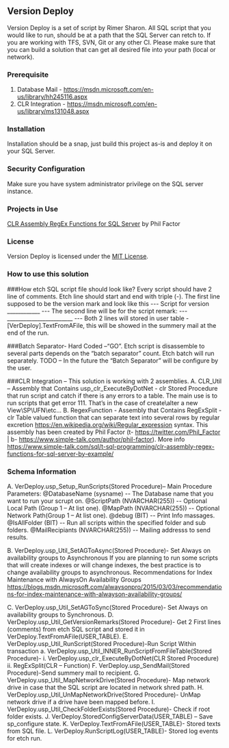 ## Version Deploy
Version Deploy is a set of script by Rimer Sharon.
All SQL script that you would like to run, should be at a path that the SQL Server can retch to.
If you are working with TFS, SVN, Git or any other CI.
Please make sure that you can build a solution that can get all desired file into your path (local or network).

### Prerequisite
1.	Database Mail - https://msdn.microsoft.com/en-us/library/hh245116.aspx 
2.	CLR Integration - https://msdn.microsoft.com/en-us/library/ms131048.aspx 

### Installation
Installation should be a snap, just build this project as-is and deploy it on your SQL Server.

### Security Configuration
Make sure you have system administrator privilege on the SQL server instance.

### Projects in Use
[CLR Assembly RegEx Functions for SQL Server](https://www.simple-talk.com/sql/t-sql-programming/clr-assembly-regex-functions-for-sql-server-by-example) by Phil Factor

### License
Version Deploy is licensed under the [MIT License](http://opensource.org/licenses/MIT).

### How to use this solution
###How etch SQL script file should look like?
Every script should have 2 line of comments. Etch line should start and end with triple (-).
The first line supposed to be the version mark and look like this
 --- Script for version ____________ ---
The second line will be for the script remark: 
--- ________________________ ---
Both 2 lines will stored in user table - [VerDeploy].TextFromAFile, this will be showed in the summery mail at the end of the run.

###Batch Separator-
Hard Coded –“GO”.
Etch script is disassemble to several parts depends on the “batch separator” count.
Etch batch will run separately. 
TODO – In the future the “Batch Separator” will be configure by the user.

###CLR Integration – 
This solution is working with 2 assemblies.
A.	CLR_Util – Assembly that Contains usp_clr_ExecuteByDotNet - clr Stored Procedure that run script and catch if there is any errors to a table. The main use is to run scripts that get error 111. That’s in the case of create\alter a new View\SP\UFN\etc...
B.	RegexFunction - Assembly that Contains RegExSplit - clr Table valued function that can separate text into several rows by regular excretion https://en.wikipedia.org/wiki/Regular_expression syntax.
This assembly has been created by Phil Factor (t- https://twitter.com/Phil_Factor | b- https://www.simple-talk.com/author/phil-factor). 
More info https://www.simple-talk.com/sql/t-sql-programming/clr-assembly-regex-functions-for-sql-server-by-example/

### Schema Information

A.	VerDeploy.usp_Setup_RunScripts(Stored Procedure)– Main Procedure
	Parameters:
	@DatabaseName (sysname)	    -- The Database name that you want to run your scrupt on.
	@ScriptPath (NVARCHAR(255))	    -- Optional Local Path (Group 1 – At list one).
	@MapPath (NVARCHAR(255)) 	    -- Optional Network Path(Group 1 – At list one).
	@debug (BIT)			    -- Print Info massages.
	@IsAllFolder (BIT) 	-- Run all scripts within the specified folder and sub   folders.
	@MailRecipiants (NVARCHAR(255)) -- Mailing addresss to send results.


B.	VerDeploy.usp_Util_SetAGToAsync(Stored Procedure)- Set Always on availability groups to Asynchronous
	If you are planning to run some scripts that will create indexes or will change indexes, the best practice is to change availability groups to asynchronous.
	Recommendations for Index Maintenance with AlwaysOn Availability Groups
	https://blogs.msdn.microsoft.com/alwaysonpro/2015/03/03/recommendations-for-index-maintenance-with-alwayson-availability-groups/

C.	VerDeploy.usp_Util_SetAGToSync(Stored Procedure)- Set Always on availability groups to Synchronous.
D.	VerDeploy.usp_Util_GetVersionRemarks(Stored Procedure)- Get 2 First lines (comments) from etch SQL script and stored it in VerDeploy.TextFromAFile(USER_TABLE).
E.	VerDeploy.usp_Util_RunScript(Stored Procedure)-Run Script Within transaction
	a.	VerDeploy.usp_Util_INNER_RunScriptFromFileTable(Stored Procedure)- 
		i.	VerDeploy.usp_clr_ExecuteByDotNet(CLR Stored Procedure)
		ii.	RegExSplit(CLR – Function)
F.	VerDeploy.usp_SendMail(Stored Procedure)-Send summery mail to recipient.
G.	VerDeploy.usp_Util_MapNetworkDrive(Stored Procedure)- Map network drive in case that the SQL script are located in network shred path.
H.	VerDeploy.usp_Util_UnMapNetworkDrive(Stored Procedure)- UnMap network drive if a drive have been mapped before.
I.	VerDeploy.usp_Util_CheckFolderExists(Stored Procedure)- Check if root folder exists. 
J.	VerDeploy.StoredConfigServerData(USER_TABLE) – Save sp_configure state.
K.	VerDeploy.TextFromAFile(USER_TABLE)- Stored texts from SQL file.
L.	VerDeploy.RunScriptLog(USER_TABLE)- Stored log events for etch run.


